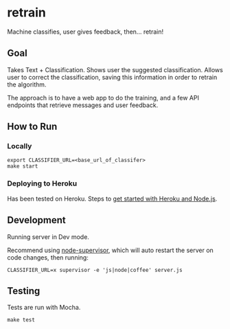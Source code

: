retrain
=======

Machine classifies, user gives feedback, then... retrain!

## Goal

Takes Text + Classification. Shows user the suggested classification. Allows user to correct the classification, saving this information in order to retrain the algorithm.

The approach is to have a web app to do the training, and a few API endpoints 
that retrieve messages and user feedback.

## How to Run

### Locally

```
export CLASSIFIER_URL=<base_url_of_classifer>
make start
```

### Deploying to Heroku

Has been tested on Heroku. Steps to [get started with Heroku and Node.js](https://devcenter.heroku.com/articles/getting-started-with-nodejs).

## Development

Running server in Dev mode.

Recommend using [node-supervisor](https://github.com/isaacs/node-supervisor), which will auto restart the server on code changes, then running:

```
CLASSIFIER_URL=x supervisor -e 'js|node|coffee' server.js
```

## Testing

Tests are run with Mocha.

```
make test
```

